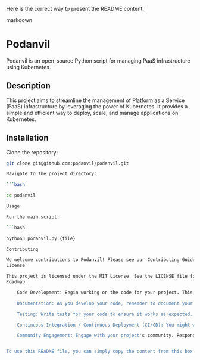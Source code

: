 Here is the correct way to present the README content:

markdown

# Podanvil

Podanvil is an open-source Python script for managing PaaS infrastructure using Kubernetes.

## Description

This project aims to streamline the management of Platform as a Service (PaaS) infrastructure by leveraging the power of Kubernetes. It provides a simple and efficient way to deploy, scale, and manage applications on Kubernetes.

## Installation

Clone the repository:

```bash
git clone git@github.com:podanvil/podanvil.git

Navigate to the project directory:

```bash

cd podanvil

Usage

Run the main script:

```bash

python3 podanvil.py {file}

Contributing

We welcome contributions to Podanvil! Please see our Contributing Guidelines for more details.
License

This project is licensed under the MIT License. See the LICENSE file for details.
Roadmap

    Code Development: Begin working on the code for your project. This might involve writing Python scripts to interact with Kubernetes, developing your application's logic, setting up your deployment pipelines, and so forth.

    Documentation: As you develop your code, remember to document your functions, classes, methods, and modules. This will make your code easier to understand and maintain. Also, consider creating a user guide or manual in your repository to help users understand how to use your software.

    Testing: Write tests for your code to ensure it works as expected. This could include unit tests for individual functions or methods, integration tests to ensure different parts of your application work together, and end-to-end tests to simulate user interactions.

    Continuous Integration / Continuous Deployment (CI/CD): You might want to set up a CI/CD pipeline to automate the process of testing your code and deploying your application. There are many CI/CD tools available, such as Jenkins, Travis CI, and GitHub Actions.

    Community Engagement: Engage with your project's community. Respond to issues that users open, review pull requests, update your project's documentation based on user feedback, and so forth. Building a strong community can help your project grow and improve.


To use this README file, you can simply copy the content from this box and paste it directly into the README.md file in your GitHub repository. The markdown syntax will be preserved, including all formatting and links.

